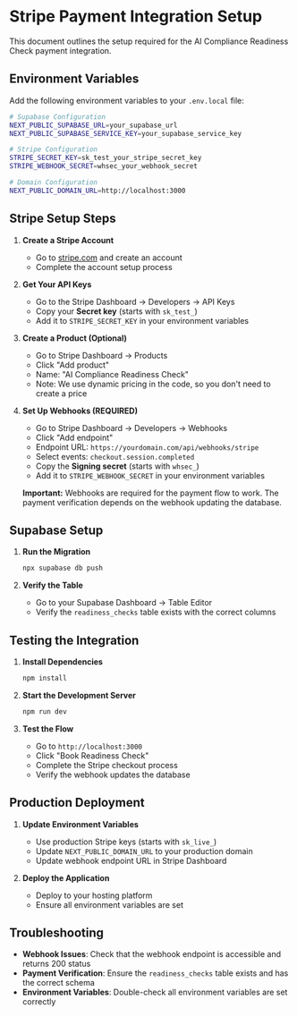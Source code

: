 # Stripe Payment Integration Setup

This document outlines the setup required for the AI Compliance Readiness Check payment integration.

## Environment Variables

Add the following environment variables to your `.env.local` file:

```bash
# Supabase Configuration
NEXT_PUBLIC_SUPABASE_URL=your_supabase_url
NEXT_PUBLIC_SUPABASE_SERVICE_KEY=your_supabase_service_key

# Stripe Configuration
STRIPE_SECRET_KEY=sk_test_your_stripe_secret_key
STRIPE_WEBHOOK_SECRET=whsec_your_webhook_secret

# Domain Configuration
NEXT_PUBLIC_DOMAIN_URL=http://localhost:3000
```

## Stripe Setup Steps

1. **Create a Stripe Account**
   - Go to [stripe.com](https://stripe.com) and create an account
   - Complete the account setup process

2. **Get Your API Keys**
   - Go to the Stripe Dashboard → Developers → API Keys
   - Copy your **Secret key** (starts with `sk_test_`)
   - Add it to `STRIPE_SECRET_KEY` in your environment variables

3. **Create a Product (Optional)**
   - Go to Stripe Dashboard → Products
   - Click "Add product"
   - Name: "AI Compliance Readiness Check"
   - Note: We use dynamic pricing in the code, so you don't need to create a price

4. **Set Up Webhooks (REQUIRED)**
   - Go to Stripe Dashboard → Developers → Webhooks
   - Click "Add endpoint"
   - Endpoint URL: `https://yourdomain.com/api/webhooks/stripe`
   - Select events: `checkout.session.completed`
   - Copy the **Signing secret** (starts with `whsec_`)
   - Add it to `STRIPE_WEBHOOK_SECRET` in your environment variables

   **Important:** Webhooks are required for the payment flow to work. The payment verification depends on the webhook updating the database.

## Supabase Setup

1. **Run the Migration**
   ```bash
   npx supabase db push
   ```

2. **Verify the Table**
   - Go to your Supabase Dashboard → Table Editor
   - Verify the `readiness_checks` table exists with the correct columns

## Testing the Integration

1. **Install Dependencies**
   ```bash
   npm install
   ```

2. **Start the Development Server**
   ```bash
   npm run dev
   ```

3. **Test the Flow**
   - Go to `http://localhost:3000`
   - Click "Book Readiness Check"
   - Complete the Stripe checkout process
   - Verify the webhook updates the database

## Production Deployment

1. **Update Environment Variables**
   - Use production Stripe keys (starts with `sk_live_`)
   - Update `NEXT_PUBLIC_DOMAIN_URL` to your production domain
   - Update webhook endpoint URL in Stripe Dashboard

2. **Deploy the Application**
   - Deploy to your hosting platform
   - Ensure all environment variables are set

## Troubleshooting

- **Webhook Issues**: Check that the webhook endpoint is accessible and returns 200 status
- **Payment Verification**: Ensure the `readiness_checks` table exists and has the correct schema
- **Environment Variables**: Double-check all environment variables are set correctly

